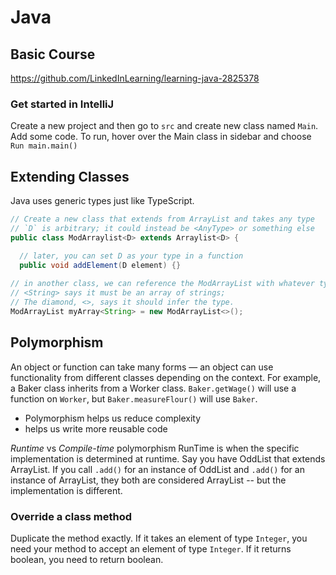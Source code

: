 # Java

## Basic Course
https://github.com/LinkedInLearning/learning-java-2825378

### Get started in IntelliJ

Create a new project and then go to `src` and create new class named `Main`.
Add some code.
To run, hover over the Main class in sidebar and choose `Run main.main()`

## Extending Classes
Java uses generic types just like TypeScript. 
```Java
// Create a new class that extends from ArrayList and takes any type
// `D` is arbitrary; it could instead be <AnyType> or something else
public class ModArraylist<D> extends Arraylist<D> {

  // later, you can set D as your type in a function
  public void addElement(D element) {}  
  
// in another class, we can reference the ModArrayList with whatever type we'd like
// <String> says it must be an array of strings;
// The diamond, <>, says it should infer the type.
ModArrayList myArray<String> = new ModArrayList<>();
```

## Polymorphism
An object or function can take many forms — an object can use functionality from different classes depending on the context. For example, a Baker class inherits from a Worker class. `Baker.getWage()` will use a function on `Worker`, but `Baker.measureFlour()` will use `Baker`.

- Polymorphism helps us reduce complexity
- helps us write more reusable code

_Runtime_ vs _Compile-time_ polymorphism 
RunTime is when the specific implementation is determined at runtime. Say you have OddList that extends ArrayList. If you call `.add()` for an instance of OddList and `.add()` for an instance of ArrayList, they both are considered ArrayList -- but the implementation is different. 

### Override a class method
Duplicate the method exactly. If it takes an element of type `Integer`, you need your method to accept an element of type `Integer`. If it returns boolean, you need to return boolean.
